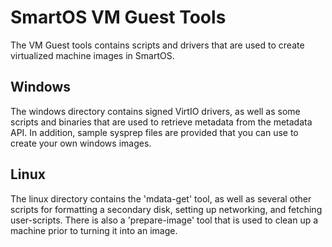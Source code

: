 # SmartOS VM Guest Tools

The VM Guest tools contains scripts and drivers that are used to create
virtualized machine images in SmartOS.

## Windows

The windows directory contains signed VirtIO drivers, as well as some scripts
and binaries that are used to retrieve metadata from the metadata API. In
addition, sample sysprep files are provided that you can use to create your own
windows images. 

## Linux

The linux directory contains the 'mdata-get' tool, as well as several other
scripts for formatting a secondary disk, setting up networking, and fetching
user-scripts. There is also a 'prepare-image' tool that is used to clean up a
machine prior to turning it into an image.




